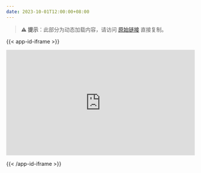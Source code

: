```yaml
---
date: 2023-10-01T12:00:00+08:00
---
```


> **⚠️ 提示**：此部分为动态加载内容，请访问 [原始链接](https://shadowrocket.qiumm.cn/) 直接复制。

{{< app-id-iframe >}}
<style>
.iframe-container {
  position: relative;
  width: 100%;
  overflow: hidden;
}

.iframe-container::after {
  content: "";
  display: block;
  padding-top: 56.25%; /* 默认 16:9 宽高比 */
}

.iframe-container iframe {
  position: absolute;
  top: 0;
  left: 0;
  width: 100%;
  height: 100%;
  border: 0;
}
</style>

<div class="iframe-container">
    <iframe src="https://shadowrocket.qiumm.cn" loading="lazy" ></iframe>
</div>

{{< /app-id-iframe >}}
